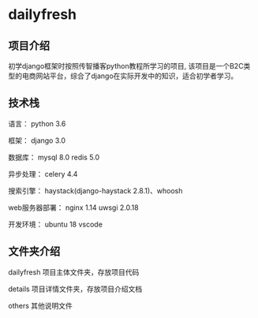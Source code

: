 # dailyfresh
## 项目介绍
初学django框架时按照传智播客python教程所学习的项目, 该项目是一个B2C类型的电商网站平台，综合了django在实际开发中的知识，适合初学者学习。
## 技术栈
语言：  python 3.6

框架：  django 3.0

数据库：    mysql 8.0   redis 5.0

异步处理：  celery 4.4

搜索引擎：   haystack(django-haystack 2.8.1)、whoosh

web服务器部署： nginx 1.14  uwsgi 2.0.18

开发环境： ubuntu 18    vscode

## 文件夹介绍

dailyfresh  项目主体文件夹，存放项目代码

details     项目详情文件夹，存放项目介绍文档

others	    其他说明文件
